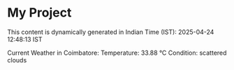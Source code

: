 # My Project

This content is dynamically generated in Indian Time (IST): 2025-04-24 12:48:13 IST


Current Weather in Coimbatore:
Temperature: 33.88 °C
Condition: scattered clouds
